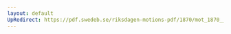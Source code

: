 ```yaml
---
layout: default
UpRedirect: https://pdf.swedeb.se/riksdagen-motions-pdf/1870/mot_1870__ak__00205/mot_1870__ak__00205_002.pdf
---
```

